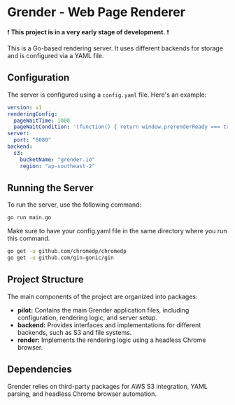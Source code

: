 # Grender - Web Page Renderer

❗ **This project is in a very early stage of development.** ❗

This is a Go-based rendering server. It uses different backends for storage and is configured via a YAML file.

## Configuration

The server is configured using a `config.yaml` file. Here's an example:

```yaml
version: v1
renderingConfig:
  pageWaitTime: 1000
  pageWaitCondition: '(function() { return window.prerenderReady === true })()'
server:
  port: "8080"
backend:
  s3:
    bucketName: "grender.io"
    region: "ap-southeast-2"

```

## Running the Server

To run the server, use the following command:

```bash
go run main.go
```

Make sure to have your config.yaml file in the same directory where you run this command.

```bash
go get -u github.com/chromedp/chromedp
go get -u github.com/gin-gonic/gin
```

## Project Structure

The main components of the project are organized into packages:

- **pilot:** Contains the main Grender application files, including configuration, rendering logic, and server setup.
- **backend:** Provides interfaces and implementations for different backends, such as S3 and file systems.
- **render:** Implements the rendering logic using a headless Chrome browser.

## Dependencies

Grender relies on third-party packages for AWS S3 integration, YAML parsing, and headless Chrome browser automation.
